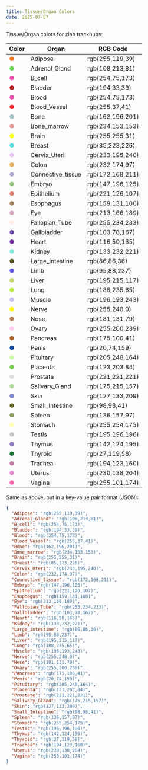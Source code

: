```yaml
---
title: Tissue/Organ Colors
date: 2025-07-07
---
```


Tissue/Organ colors for zlab trackhubs:

|Color|Organ|RGB Code|
|--- |--- |--- |
|<span style="color: rgb(255,119,39);">●</span>|Adipose|rgb(255,119,39)|
|<span style="color: rgb(108,213,81);">●</span>|Adrenal_Gland|rgb(108,213,81)|
|<span style="color: rgb(254,75,173);">●</span>|B_cell|rgb(254,75,173)|
|<span style="color: rgb(194,33,39);">●</span>|Bladder|rgb(194,33,39)|
|<span style="color: rgb(254,75,173);">●</span>|Blood|rgb(254,75,173)|
|<span style="color: rgb(255,37,41);">●</span>|Blood_Vessel|rgb(255,37,41)|
|<span style="color: rgb(162,196,201);">●</span>|Bone|rgb(162,196,201)|
|<span style="color: rgb(234,153,153);">●</span>|Bone_marrow|rgb(234,153,153)|
|<span style="color: rgb(255,255,31);">●</span>|Brain|rgb(255,255,31)|
|<span style="color: rgb(85,223,226);">●</span>|Breast|rgb(85,223,226)|
|<span style="color: rgb(233,195,240);">●</span>|Cervix_Uteri|rgb(233,195,240)|
|<span style="color: rgb(232,174,97);">●</span>|Colon|rgb(232,174,97)|
|<span style="color: rgb(172,168,211);">●</span>|Connective_tissue|rgb(172,168,211)|
|<span style="color: rgb(147,196,125);">●</span>|Embryo|rgb(147,196,125)|
|<span style="color: rgb(221,126,107);">●</span>|Epithelium|rgb(221,126,107)|
|<span style="color: rgb(159,131,100);">●</span>|Esophagus|rgb(159,131,100)|
|<span style="color: rgb(213,166,189);">●</span>|Eye|rgb(213,166,189)|
|<span style="color: rgb(255,234,233);">●</span>|Fallopian_Tube|rgb(255,234,233)|
|<span style="color: rgb(103,78,167);">●</span>|Gallbladder|rgb(103,78,167)|
|<span style="color: rgb(116,50,165);">●</span>|Heart|rgb(116,50,165)|
|<span style="color: rgb(133,232,221);">●</span>|Kidney|rgb(133,232,221)|
|<span style="color: rgb(86,86,36);">●</span>|Large_intestine|rgb(86,86,36)|
|<span style="color: rgb(95,88,237);">●</span>|Limb|rgb(95,88,237)|
|<span style="color: rgb(195,215,117);">●</span>|Liver|rgb(195,215,117)|
|<span style="color: rgb(188,235,65);">●</span>|Lung|rgb(188,235,65)|
|<span style="color: rgb(196,193,243);">●</span>|Muscle|rgb(196,193,243)|
|<span style="color: rgb(255,248,0);">●</span>|Nerve|rgb(255,248,0)|
|<span style="color: rgb(181,131,79);">●</span>|Nose|rgb(181,131,79)|
|<span style="color: rgb(255,200,239);">●</span>|Ovary|rgb(255,200,239)|
|<span style="color: rgb(175,100,41);">●</span>|Pancreas|rgb(175,100,41)|
|<span style="color: rgb(20,74,159);">●</span>|Penis|rgb(20,74,159)|
|<span style="color: rgb(205,248,164);">●</span>|Pituitary|rgb(205,248,164)|
|<span style="color: rgb(123,203,84);">●</span>|Placenta|rgb(123,203,84)|
|<span style="color: rgb(221,221,221);">●</span>|Prostate|rgb(221,221,221)|
|<span style="color: rgb(175,215,157);">●</span>|Salivary_Gland|rgb(175,215,157)|
|<span style="color: rgb(127,133,209);">●</span>|Skin|rgb(127,133,209)|
|<span style="color: rgb(98,98,41);">●</span>|Small_Intestine|rgb(98,98,41)|
|<span style="color: rgb(136,157,97);">●</span>|Spleen|rgb(136,157,97)|
|<span style="color: rgb(255,254,175);">●</span>|Stomach|rgb(255,254,175)|
|<span style="color: rgb(195,196,196);">●</span>|Testis|rgb(195,196,196)|
|<span style="color: rgb(142,124,195);">●</span>|Thymus|rgb(142,124,195)|
|<span style="color: rgb(27,119,58);">●</span>|Thyroid|rgb(27,119,58)|
|<span style="color: rgb(194,123,160);">●</span>|Trachea|rgb(194,123,160)|
|<span style="color: rgb(230,138,204);">●</span>|Uterus|rgb(230,138,204)|
|<span style="color: rgb(255,101,174);">●</span>|Vagina|rgb(255,101,174)|

Same as above, but in a key-value pair format (JSON):

```json
{
  "Adipose": "rgb(255,119,39)",
  "Adrenal_Gland": "rgb(108,213,81)",
  "B_cell": "rgb(254,75,173)",
  "Bladder": "rgb(194,33,39)",
  "Blood": "rgb(254,75,173)",
  "Blood_Vessel": "rgb(255,37,41)",
  "Bone": "rgb(162,196,201)",
  "Bone_marrow": "rgb(234,153,153)",
  "Brain": "rgb(255,255,31)",
  "Breast": "rgb(85,223,226)",
  "Cervix_Uteri": "rgb(233,195,240)",
  "Colon": "rgb(232,174,97)",
  "Connective_tissue": "rgb(172,168,211)",
  "Embryo": "rgb(147,196,125)",
  "Epithelium": "rgb(221,126,107)",
  "Esophagus": "rgb(159,131,100)",
  "Eye": "rgb(213,166,189)",
  "Fallopian_Tube": "rgb(255,234,233)",
  "Gallbladder": "rgb(103,78,167)",
  "Heart": "rgb(116,50,165)",
  "Kidney": "rgb(133,232,221)",
  "Large_intestine": "rgb(86,86,36)",
  "Limb": "rgb(95,88,237)",
  "Liver": "rgb(195,215,117)",
  "Lung": "rgb(188,235,65)",
  "Muscle": "rgb(196,193,243)",
  "Nerve": "rgb(255,248,0)",
  "Nose": "rgb(181,131,79)",
  "Ovary": "rgb(255,200,239)",
  "Pancreas": "rgb(175,100,41)",
  "Penis": "rgb(20,74,159)",
  "Pituitary": "rgb(205,248,164)",
  "Placenta": "rgb(123,203,84)",
  "Prostate": "rgb(221,221,221)",
  "Salivary_Gland": "rgb(175,215,157)",
  "Skin": "rgb(127,133,209)",
  "Small_Intestine": "rgb(98,98,41)",
  "Spleen": "rgb(136,157,97)",
  "Stomach": "rgb(255,254,175)",
  "Testis": "rgb(195,196,196)",
  "Thymus": "rgb(142,124,195)",
  "Thyroid": "rgb(27,119,58)",
  "Trachea": "rgb(194,123,160)",
  "Uterus": "rgb(230,138,204)",
  "Vagina": "rgb(255,101,174)"
}
```
